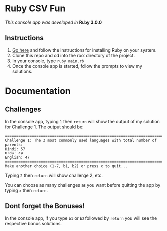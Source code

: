 # Ruby CSV Fun

*This console app was developed in* **Ruby 3.0.0**

## Instructions
1. [Go here](https://www.ruby-lang.org/en/documentation/installation/) and follow the instructions for installing Ruby on your system.
2. Clone this repo and cd into the root directory of the project.
3. In your console, type `ruby main.rb`
4. Once the console app is started, follow the prompts to view my solutions.

# Documentation

## Challenges
In the console app, typing `1` then `return` will show the output of my solution for Challenge 1. The output should be:
```
================================================================================
Challenge 1: The 3 most commonly used languages with total number of parents: 
Hindi: 57
Urdu: 49
English: 47
================================================================================
Make another choice (1-7, b1, b2) or press x to quit...
```
Typing `2` then `return` will show challenge 2, etc.

You can choose as many challenges as you want before quitting the app by typing `x` then `return`.

## Dont forget the Bonuses!
In the console app, if you type `b1` or `b2` followed by `return` you will see the respective bonus solutions.